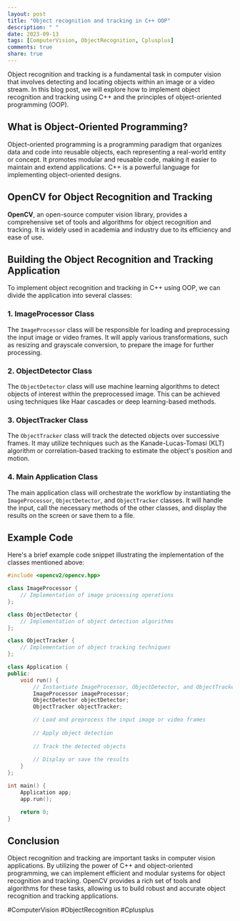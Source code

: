 ```yaml
---
layout: post
title: "Object recognition and tracking in C++ OOP"
description: " "
date: 2023-09-13
tags: [ComputerVision, ObjectRecognition, Cplusplus]
comments: true
share: true
---
```


Object recognition and tracking is a fundamental task in computer vision that involves detecting and locating objects within an image or a video stream. In this blog post, we will explore how to implement object recognition and tracking using C++ and the principles of object-oriented programming (OOP).

## What is Object-Oriented Programming?

Object-oriented programming is a programming paradigm that organizes data and code into reusable objects, each representing a real-world entity or concept. It promotes modular and reusable code, making it easier to maintain and extend applications. C++ is a powerful language for implementing object-oriented designs.

## OpenCV for Object Recognition and Tracking

**OpenCV**, an open-source computer vision library, provides a comprehensive set of tools and algorithms for object recognition and tracking. It is widely used in academia and industry due to its efficiency and ease of use.

## Building the Object Recognition and Tracking Application

To implement object recognition and tracking in C++ using OOP, we can divide the application into several classes:

### 1. ImageProcessor Class

The `ImageProcessor` class will be responsible for loading and preprocessing the input image or video frames. It will apply various transformations, such as resizing and grayscale conversion, to prepare the image for further processing.

### 2. ObjectDetector Class

The `ObjectDetector` class will use machine learning algorithms to detect objects of interest within the preprocessed image. This can be achieved using techniques like Haar cascades or deep learning-based methods.

### 3. ObjectTracker Class

The `ObjectTracker` class will track the detected objects over successive frames. It may utilize techniques such as the Kanade-Lucas-Tomasi (KLT) algorithm or correlation-based tracking to estimate the object's position and motion.

### 4. Main Application Class

The main application class will orchestrate the workflow by instantiating the `ImageProcessor`, `ObjectDetector`, and `ObjectTracker` classes. It will handle the input, call the necessary methods of the other classes, and display the results on the screen or save them to a file.

## Example Code

Here's a brief example code snippet illustrating the implementation of the classes mentioned above:

```cpp
#include <opencv2/opencv.hpp>

class ImageProcessor {
    // Implementation of image processing operations
};

class ObjectDetector {
    // Implementation of object detection algorithms
};

class ObjectTracker {
    // Implementation of object tracking techniques
};

class Application {
public:
    void run() {
        // Instantiate ImageProcessor, ObjectDetector, and ObjectTracker
        ImageProcessor imageProcessor;
        ObjectDetector objectDetector;
        ObjectTracker objectTracker;

        // Load and preprocess the input image or video frames
        
        // Apply object detection
        
        // Track the detected objects
        
        // Display or save the results
    }
};

int main() {
    Application app;
    app.run();

    return 0;
}
```

## Conclusion

Object recognition and tracking are important tasks in computer vision applications. By utilizing the power of C++ and object-oriented programming, we can implement efficient and modular systems for object recognition and tracking. OpenCV provides a rich set of tools and algorithms for these tasks, allowing us to build robust and accurate object recognition and tracking applications.

#ComputerVision #ObjectRecognition #Cplusplus